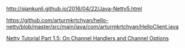 http://qiankunli.github.io/2016/04/22/Java-Netty5.html

https://github.com/arturmkrtchyan/hello-netty/blob/master/src/main/java/com/arturmkrtchyan/HelloClient.java

[Netty Tutorial Part 1.5: On Channel Handlers and Channel Options](http://seeallhearall.blogspot.sg/2012/06/netty-tutorial-part-15-on-channel.html)
